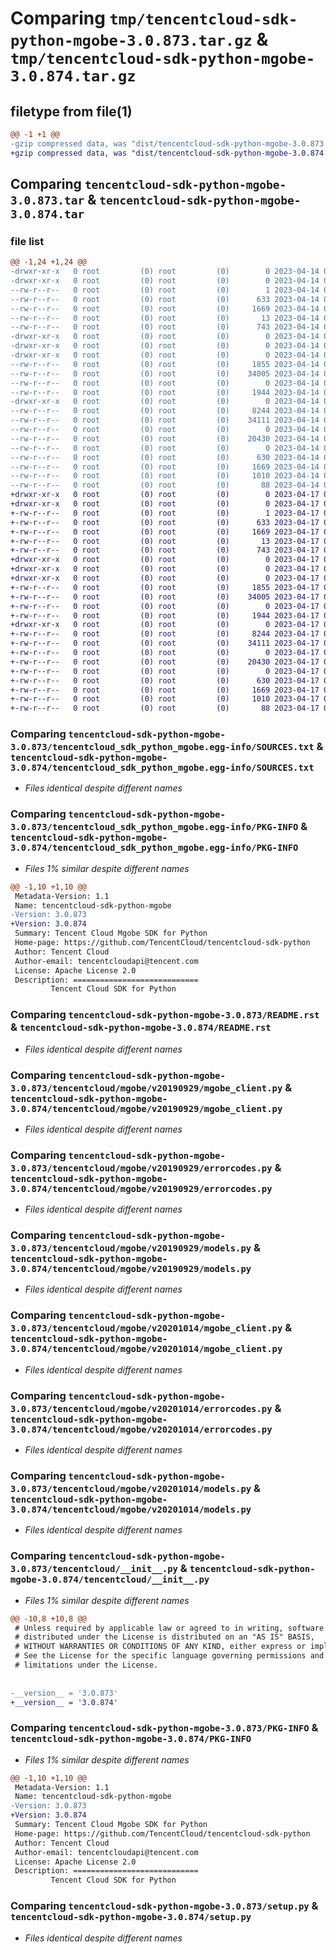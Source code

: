 # Comparing `tmp/tencentcloud-sdk-python-mgobe-3.0.873.tar.gz` & `tmp/tencentcloud-sdk-python-mgobe-3.0.874.tar.gz`

## filetype from file(1)

```diff
@@ -1 +1 @@
-gzip compressed data, was "dist/tencentcloud-sdk-python-mgobe-3.0.873.tar", last modified: Fri Apr 14 00:47:28 2023, max compression
+gzip compressed data, was "dist/tencentcloud-sdk-python-mgobe-3.0.874.tar", last modified: Mon Apr 17 00:34:23 2023, max compression
```

## Comparing `tencentcloud-sdk-python-mgobe-3.0.873.tar` & `tencentcloud-sdk-python-mgobe-3.0.874.tar`

### file list

```diff
@@ -1,24 +1,24 @@
-drwxr-xr-x   0 root         (0) root         (0)        0 2023-04-14 00:47:28.000000 tencentcloud-sdk-python-mgobe-3.0.873/
-drwxr-xr-x   0 root         (0) root         (0)        0 2023-04-14 00:47:28.000000 tencentcloud-sdk-python-mgobe-3.0.873/tencentcloud_sdk_python_mgobe.egg-info/
--rw-r--r--   0 root         (0) root         (0)        1 2023-04-14 00:47:28.000000 tencentcloud-sdk-python-mgobe-3.0.873/tencentcloud_sdk_python_mgobe.egg-info/dependency_links.txt
--rw-r--r--   0 root         (0) root         (0)      633 2023-04-14 00:47:28.000000 tencentcloud-sdk-python-mgobe-3.0.873/tencentcloud_sdk_python_mgobe.egg-info/SOURCES.txt
--rw-r--r--   0 root         (0) root         (0)     1669 2023-04-14 00:47:28.000000 tencentcloud-sdk-python-mgobe-3.0.873/tencentcloud_sdk_python_mgobe.egg-info/PKG-INFO
--rw-r--r--   0 root         (0) root         (0)       13 2023-04-14 00:47:28.000000 tencentcloud-sdk-python-mgobe-3.0.873/tencentcloud_sdk_python_mgobe.egg-info/top_level.txt
--rw-r--r--   0 root         (0) root         (0)      743 2023-04-14 00:47:28.000000 tencentcloud-sdk-python-mgobe-3.0.873/README.rst
-drwxr-xr-x   0 root         (0) root         (0)        0 2023-04-14 00:47:28.000000 tencentcloud-sdk-python-mgobe-3.0.873/tencentcloud/
-drwxr-xr-x   0 root         (0) root         (0)        0 2023-04-14 00:47:28.000000 tencentcloud-sdk-python-mgobe-3.0.873/tencentcloud/mgobe/
-drwxr-xr-x   0 root         (0) root         (0)        0 2023-04-14 00:47:28.000000 tencentcloud-sdk-python-mgobe-3.0.873/tencentcloud/mgobe/v20190929/
--rw-r--r--   0 root         (0) root         (0)     1855 2023-04-14 00:47:28.000000 tencentcloud-sdk-python-mgobe-3.0.873/tencentcloud/mgobe/v20190929/mgobe_client.py
--rw-r--r--   0 root         (0) root         (0)    34005 2023-04-14 00:47:28.000000 tencentcloud-sdk-python-mgobe-3.0.873/tencentcloud/mgobe/v20190929/errorcodes.py
--rw-r--r--   0 root         (0) root         (0)        0 2023-04-14 00:47:28.000000 tencentcloud-sdk-python-mgobe-3.0.873/tencentcloud/mgobe/v20190929/__init__.py
--rw-r--r--   0 root         (0) root         (0)     1944 2023-04-14 00:47:28.000000 tencentcloud-sdk-python-mgobe-3.0.873/tencentcloud/mgobe/v20190929/models.py
-drwxr-xr-x   0 root         (0) root         (0)        0 2023-04-14 00:47:28.000000 tencentcloud-sdk-python-mgobe-3.0.873/tencentcloud/mgobe/v20201014/
--rw-r--r--   0 root         (0) root         (0)     8244 2023-04-14 00:47:28.000000 tencentcloud-sdk-python-mgobe-3.0.873/tencentcloud/mgobe/v20201014/mgobe_client.py
--rw-r--r--   0 root         (0) root         (0)    34111 2023-04-14 00:47:28.000000 tencentcloud-sdk-python-mgobe-3.0.873/tencentcloud/mgobe/v20201014/errorcodes.py
--rw-r--r--   0 root         (0) root         (0)        0 2023-04-14 00:47:28.000000 tencentcloud-sdk-python-mgobe-3.0.873/tencentcloud/mgobe/v20201014/__init__.py
--rw-r--r--   0 root         (0) root         (0)    20430 2023-04-14 00:47:28.000000 tencentcloud-sdk-python-mgobe-3.0.873/tencentcloud/mgobe/v20201014/models.py
--rw-r--r--   0 root         (0) root         (0)        0 2023-04-14 00:47:28.000000 tencentcloud-sdk-python-mgobe-3.0.873/tencentcloud/mgobe/__init__.py
--rw-r--r--   0 root         (0) root         (0)      630 2023-04-14 00:47:28.000000 tencentcloud-sdk-python-mgobe-3.0.873/tencentcloud/__init__.py
--rw-r--r--   0 root         (0) root         (0)     1669 2023-04-14 00:47:28.000000 tencentcloud-sdk-python-mgobe-3.0.873/PKG-INFO
--rw-r--r--   0 root         (0) root         (0)     1010 2023-04-14 00:47:28.000000 tencentcloud-sdk-python-mgobe-3.0.873/setup.py
--rw-r--r--   0 root         (0) root         (0)       88 2023-04-14 00:47:28.000000 tencentcloud-sdk-python-mgobe-3.0.873/setup.cfg
+drwxr-xr-x   0 root         (0) root         (0)        0 2023-04-17 00:34:23.000000 tencentcloud-sdk-python-mgobe-3.0.874/
+drwxr-xr-x   0 root         (0) root         (0)        0 2023-04-17 00:34:23.000000 tencentcloud-sdk-python-mgobe-3.0.874/tencentcloud_sdk_python_mgobe.egg-info/
+-rw-r--r--   0 root         (0) root         (0)        1 2023-04-17 00:34:23.000000 tencentcloud-sdk-python-mgobe-3.0.874/tencentcloud_sdk_python_mgobe.egg-info/dependency_links.txt
+-rw-r--r--   0 root         (0) root         (0)      633 2023-04-17 00:34:23.000000 tencentcloud-sdk-python-mgobe-3.0.874/tencentcloud_sdk_python_mgobe.egg-info/SOURCES.txt
+-rw-r--r--   0 root         (0) root         (0)     1669 2023-04-17 00:34:23.000000 tencentcloud-sdk-python-mgobe-3.0.874/tencentcloud_sdk_python_mgobe.egg-info/PKG-INFO
+-rw-r--r--   0 root         (0) root         (0)       13 2023-04-17 00:34:23.000000 tencentcloud-sdk-python-mgobe-3.0.874/tencentcloud_sdk_python_mgobe.egg-info/top_level.txt
+-rw-r--r--   0 root         (0) root         (0)      743 2023-04-17 00:34:23.000000 tencentcloud-sdk-python-mgobe-3.0.874/README.rst
+drwxr-xr-x   0 root         (0) root         (0)        0 2023-04-17 00:34:23.000000 tencentcloud-sdk-python-mgobe-3.0.874/tencentcloud/
+drwxr-xr-x   0 root         (0) root         (0)        0 2023-04-17 00:34:23.000000 tencentcloud-sdk-python-mgobe-3.0.874/tencentcloud/mgobe/
+drwxr-xr-x   0 root         (0) root         (0)        0 2023-04-17 00:34:23.000000 tencentcloud-sdk-python-mgobe-3.0.874/tencentcloud/mgobe/v20190929/
+-rw-r--r--   0 root         (0) root         (0)     1855 2023-04-17 00:34:23.000000 tencentcloud-sdk-python-mgobe-3.0.874/tencentcloud/mgobe/v20190929/mgobe_client.py
+-rw-r--r--   0 root         (0) root         (0)    34005 2023-04-17 00:34:23.000000 tencentcloud-sdk-python-mgobe-3.0.874/tencentcloud/mgobe/v20190929/errorcodes.py
+-rw-r--r--   0 root         (0) root         (0)        0 2023-04-17 00:34:23.000000 tencentcloud-sdk-python-mgobe-3.0.874/tencentcloud/mgobe/v20190929/__init__.py
+-rw-r--r--   0 root         (0) root         (0)     1944 2023-04-17 00:34:23.000000 tencentcloud-sdk-python-mgobe-3.0.874/tencentcloud/mgobe/v20190929/models.py
+drwxr-xr-x   0 root         (0) root         (0)        0 2023-04-17 00:34:23.000000 tencentcloud-sdk-python-mgobe-3.0.874/tencentcloud/mgobe/v20201014/
+-rw-r--r--   0 root         (0) root         (0)     8244 2023-04-17 00:34:23.000000 tencentcloud-sdk-python-mgobe-3.0.874/tencentcloud/mgobe/v20201014/mgobe_client.py
+-rw-r--r--   0 root         (0) root         (0)    34111 2023-04-17 00:34:23.000000 tencentcloud-sdk-python-mgobe-3.0.874/tencentcloud/mgobe/v20201014/errorcodes.py
+-rw-r--r--   0 root         (0) root         (0)        0 2023-04-17 00:34:23.000000 tencentcloud-sdk-python-mgobe-3.0.874/tencentcloud/mgobe/v20201014/__init__.py
+-rw-r--r--   0 root         (0) root         (0)    20430 2023-04-17 00:34:23.000000 tencentcloud-sdk-python-mgobe-3.0.874/tencentcloud/mgobe/v20201014/models.py
+-rw-r--r--   0 root         (0) root         (0)        0 2023-04-17 00:34:23.000000 tencentcloud-sdk-python-mgobe-3.0.874/tencentcloud/mgobe/__init__.py
+-rw-r--r--   0 root         (0) root         (0)      630 2023-04-17 00:34:23.000000 tencentcloud-sdk-python-mgobe-3.0.874/tencentcloud/__init__.py
+-rw-r--r--   0 root         (0) root         (0)     1669 2023-04-17 00:34:23.000000 tencentcloud-sdk-python-mgobe-3.0.874/PKG-INFO
+-rw-r--r--   0 root         (0) root         (0)     1010 2023-04-17 00:34:23.000000 tencentcloud-sdk-python-mgobe-3.0.874/setup.py
+-rw-r--r--   0 root         (0) root         (0)       88 2023-04-17 00:34:23.000000 tencentcloud-sdk-python-mgobe-3.0.874/setup.cfg
```

### Comparing `tencentcloud-sdk-python-mgobe-3.0.873/tencentcloud_sdk_python_mgobe.egg-info/SOURCES.txt` & `tencentcloud-sdk-python-mgobe-3.0.874/tencentcloud_sdk_python_mgobe.egg-info/SOURCES.txt`

 * *Files identical despite different names*

### Comparing `tencentcloud-sdk-python-mgobe-3.0.873/tencentcloud_sdk_python_mgobe.egg-info/PKG-INFO` & `tencentcloud-sdk-python-mgobe-3.0.874/tencentcloud_sdk_python_mgobe.egg-info/PKG-INFO`

 * *Files 1% similar despite different names*

```diff
@@ -1,10 +1,10 @@
 Metadata-Version: 1.1
 Name: tencentcloud-sdk-python-mgobe
-Version: 3.0.873
+Version: 3.0.874
 Summary: Tencent Cloud Mgobe SDK for Python
 Home-page: https://github.com/TencentCloud/tencentcloud-sdk-python
 Author: Tencent Cloud
 Author-email: tencentcloudapi@tencent.com
 License: Apache License 2.0
 Description: ============================
         Tencent Cloud SDK for Python
```

### Comparing `tencentcloud-sdk-python-mgobe-3.0.873/README.rst` & `tencentcloud-sdk-python-mgobe-3.0.874/README.rst`

 * *Files identical despite different names*

### Comparing `tencentcloud-sdk-python-mgobe-3.0.873/tencentcloud/mgobe/v20190929/mgobe_client.py` & `tencentcloud-sdk-python-mgobe-3.0.874/tencentcloud/mgobe/v20190929/mgobe_client.py`

 * *Files identical despite different names*

### Comparing `tencentcloud-sdk-python-mgobe-3.0.873/tencentcloud/mgobe/v20190929/errorcodes.py` & `tencentcloud-sdk-python-mgobe-3.0.874/tencentcloud/mgobe/v20190929/errorcodes.py`

 * *Files identical despite different names*

### Comparing `tencentcloud-sdk-python-mgobe-3.0.873/tencentcloud/mgobe/v20190929/models.py` & `tencentcloud-sdk-python-mgobe-3.0.874/tencentcloud/mgobe/v20190929/models.py`

 * *Files identical despite different names*

### Comparing `tencentcloud-sdk-python-mgobe-3.0.873/tencentcloud/mgobe/v20201014/mgobe_client.py` & `tencentcloud-sdk-python-mgobe-3.0.874/tencentcloud/mgobe/v20201014/mgobe_client.py`

 * *Files identical despite different names*

### Comparing `tencentcloud-sdk-python-mgobe-3.0.873/tencentcloud/mgobe/v20201014/errorcodes.py` & `tencentcloud-sdk-python-mgobe-3.0.874/tencentcloud/mgobe/v20201014/errorcodes.py`

 * *Files identical despite different names*

### Comparing `tencentcloud-sdk-python-mgobe-3.0.873/tencentcloud/mgobe/v20201014/models.py` & `tencentcloud-sdk-python-mgobe-3.0.874/tencentcloud/mgobe/v20201014/models.py`

 * *Files identical despite different names*

### Comparing `tencentcloud-sdk-python-mgobe-3.0.873/tencentcloud/__init__.py` & `tencentcloud-sdk-python-mgobe-3.0.874/tencentcloud/__init__.py`

 * *Files 1% similar despite different names*

```diff
@@ -10,8 +10,8 @@
 # Unless required by applicable law or agreed to in writing, software
 # distributed under the License is distributed on an "AS IS" BASIS,
 # WITHOUT WARRANTIES OR CONDITIONS OF ANY KIND, either express or implied.
 # See the License for the specific language governing permissions and
 # limitations under the License.
 
 
-__version__ = '3.0.873'
+__version__ = '3.0.874'
```

### Comparing `tencentcloud-sdk-python-mgobe-3.0.873/PKG-INFO` & `tencentcloud-sdk-python-mgobe-3.0.874/PKG-INFO`

 * *Files 1% similar despite different names*

```diff
@@ -1,10 +1,10 @@
 Metadata-Version: 1.1
 Name: tencentcloud-sdk-python-mgobe
-Version: 3.0.873
+Version: 3.0.874
 Summary: Tencent Cloud Mgobe SDK for Python
 Home-page: https://github.com/TencentCloud/tencentcloud-sdk-python
 Author: Tencent Cloud
 Author-email: tencentcloudapi@tencent.com
 License: Apache License 2.0
 Description: ============================
         Tencent Cloud SDK for Python
```

### Comparing `tencentcloud-sdk-python-mgobe-3.0.873/setup.py` & `tencentcloud-sdk-python-mgobe-3.0.874/setup.py`

 * *Files identical despite different names*

